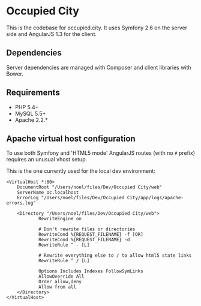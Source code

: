 Occupied City
=============
This is the codebase for occupied.city. It uses Symfony 2.6 on the server side and AngularJS 1.3 for the client.

Dependencies
------------
Server dependencies are managed with Composer and client libraries with Bower.

Requirements
------------
* PHP 5.4+
* MySQL 5.5+
* Apache 2.2.*

Apache virtual host configuration
---------------------------------
To use both Symfony and 'HTML5 mode' AngularJS routes (with no `#` prefix) requires an unusual vhost setup.

This is the one currently used for the local dev environment:

    <VirtualHost *:80>
        DocumentRoot "/Users/noel/files/Dev/Occupied City/web"
        ServerName oc.localhost
        ErrorLog "/Users/noel/files/Dev/Occupied City/app/logs/apache-errors.log"

        <Directory "/Users/noel/files/Dev/Occupied City/web">
                RewriteEngine on

                # Don't rewrite files or directories
                RewriteCond %{REQUEST_FILENAME} -f [OR]
                RewriteCond %{REQUEST_FILENAME} -d
                RewriteRule ^ - [L]

                # Rewrite everything else to / to allow html5 state links
                RewriteRule ^ / [L]

                Options Includes Indexes FollowSymLinks
                AllowOverride All
                Order allow,deny
                Allow from all
        </Directory>
    </VirtualHost>
